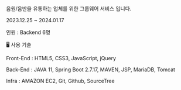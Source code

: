 음원/음반을 유통하는 업체를 위한 그룹웨어 서비스 입니다. 

2023.12.25 ~ 2024.01.17

인원 : Backend 6명

🖥 사용 기술

Front-End : HTML5, CSS3, JavaScript, jQuery

Back-End : JAVA 11, Spring Boot 2.7.17, MAVEN, JSP, MariaDB, Tomcat

Infra : AMAZON EC2, Git, Github, SourceTree

